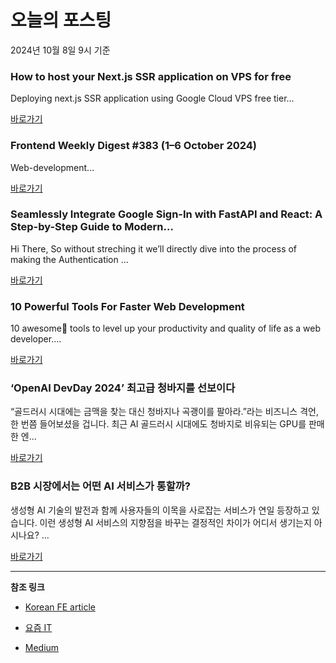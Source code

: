 # 오늘의 포스팅 
2024년 10월 8일 9시 기준 

### How to host your Next.js SSR application on VPS for free 

 Deploying next.js SSR application using Google Cloud VPS free tier... 

 [바로가기](https://medium.com/m/signin?actionUrl=https%3A%2F%2Fmedium.com%2F_%2Fbookmark%2Fp%2F542741b70fb7&operation=register&redirect=https%3A%2F%2Fmedium.com%2F%40trofimchenko%2Fhow-to-host-your-next-js-ssr-application-on-vps-for-free-542741b70fb7&source=------nextjs---0-84----------nextjs------bookmark_preview----0dae52bb_67e0_42c5_9dda_9a5a5ecfc119-------) 

### Frontend Weekly Digest #383 (1–6 October 2024) 

 Web-development... 

 [바로가기](https://medium.com/m/signin?actionUrl=https%3A%2F%2Fmedium.com%2F_%2Fbookmark%2Fp%2Fb4a308b4b6c7&operation=register&redirect=https%3A%2F%2Ffrontender-ua.medium.com%2Ffrontend-weekly-digest-383-1-6-october-2024-b4a308b4b6c7&source=------front_end_development---0-84----------front_end_development------bookmark_preview----c50b227a_18b5_46bf_b9ac_b732951a9b73-------) 

### Seamlessly Integrate Google Sign-In with FastAPI and React: A Step-by-Step Guide to Modern… 

 Hi There, So without streching it we’ll directly dive into the process of making the Authentication ... 

 [바로가기](https://medium.com/m/signin?actionUrl=https%3A%2F%2Fmedium.com%2F_%2Fbookmark%2Fp%2F6fa89a4bdc0a&operation=register&redirect=https%3A%2F%2Fmedium.com%2F%40vatsalgamit%2Fseamlessly-integrate-google-sign-in-with-fastapi-and-react-a-step-by-step-guide-to-modern-6fa89a4bdc0a&source=------react---0-84----------react------bookmark_preview----750d238b_4863_4325_a825_41f83f897ead-------) 

### 10 Powerful Tools For Faster Web Development 

 10 awesome🌟 tools to level up your productivity and quality of life as a web developer.... 

 [바로가기](https://medium.com/m/signin?actionUrl=https%3A%2F%2Fmedium.com%2F_%2Fbookmark%2Fp%2F2fc3e36e5b69&operation=register&redirect=https%3A%2F%2Fmedium.com%2Fcoding-beauty%2Fweb-dev-tools-2fc3e36e5b69&source=------javascript---0-84----------javascript------bookmark_preview----86c9b781_9831_4cb5_8c14_4a94ac7aa503-------) 

### ‘OpenAI DevDay 2024’ 최고급 청바지를 선보이다 

 “골드러시 시대에는 금맥을 찾는 대신 청바지나 곡괭이를 팔아라.”라는 비즈니스 격언, 한 번쯤 들어보셨을 겁니다. 최근 AI 골드러시 시대에도 청바지로 비유되는 GPU를 판매한 엔... 

 [바로가기](https://yozm.wishket.com/magazine/detail/2790/) 

### B2B 시장에서는 어떤 AI 서비스가 통할까? 

 생성형 AI 기술의 발전과 함께 사용자들의 이목을 사로잡는 서비스가 연일 등장하고 있습니다. 이런 생성형 AI 서비스의 지향점을 바꾸는 결정적인 차이가 어디서 생기는지 아시나요? ... 

 [바로가기](https://yozm.wishket.com/magazine/detail/2787/) 

---

**참조 링크**

- [Korean FE article](https://kofearticle.substack.com) 

- [요즘 IT](https://yozm.wishket.com/magazine) 

- [Medium](https://medium.com) 

